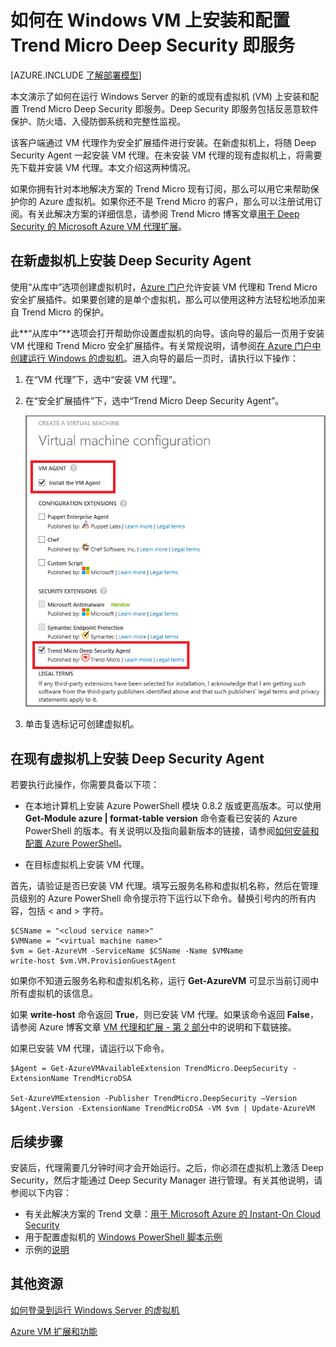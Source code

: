<properties
	pageTitle="在 VM 上安装 Trend Micro Deep Security | Microsoft Azure"
	description="本文介绍如何在 Azure 中使用经典部署模型创建的 VM 上安装和配置 Trend Micro Deep Security。"
	services="virtual-machines"
	documentationCenter=""
	authors="dsk-2015"
	manager="timlt"
	editor=""
	tags="azure-service-management"/>

<tags
	ms.service="virtual-machines"
	ms.date="10/14/2015"
	wacn.date="12/17/2015"/>


# 如何在 Windows VM 上安装和配置 Trend Micro Deep Security 即服务

[AZURE.INCLUDE [了解部署模型](../includes/learn-about-deployment-models-classic-include.md)]


本文演示了如何在运行 Windows Server 的新的或现有虚拟机 (VM) 上安装和配置 Trend Micro Deep Security 即服务。Deep Security 即服务包括反恶意软件保护、防火墙、入侵防御系统和完整性监视。

该客户端通过 VM 代理作为安全扩展插件进行安装。在新虚拟机上，将随 Deep Security Agent 一起安装 VM 代理。在未安装 VM 代理的现有虚拟机上，将需要先下载并安装 VM 代理。本文介绍这两种情况。

如果你拥有针对本地解决方案的 Trend Micro 现有订阅，那么可以用它来帮助保护你的 Azure 虚拟机。如果你还不是 Trend Micro 的客户，那么可以注册试用订阅。有关此解决方案的详细信息，请参阅 Trend Micro 博客文章[用于 Deep Security 的 Microsoft Azure VM 代理扩展](http://go.microsoft.com/fwlink/p/?LinkId=403945)。

## 在新虚拟机上安装 Deep Security Agent

使用“从库中”选项创建虚拟机时，[Azure 门户](http://manage.windowsazure.cn)允许安装 VM 代理和 Trend Micro 安全扩展插件。如果要创建的是单个虚拟机，那么可以使用这种方法轻松地添加来自 Trend Micro 的保护。

此**“从库中”**选项会打开帮助你设置虚拟机的向导。该向导的最后一页用于安装 VM 代理和 Trend Micro 安全扩展插件。有关常规说明，请参阅[在 Azure 门户中创建运行 Windows 的虚拟机](/documentation/articles/virtual-machines-windows-tutorial-classic-portal)。进入向导的最后一页时，请执行以下操作：

1.	在“VM 代理”下，选中“安装 VM 代理”。

2.	在“安全扩展插件”下，选中“Trend Micro Deep Security Agent”。

	![安装 VM 代理和 Deep Security Agent](./media/virtual-machines-install-trend/InstallVMAgentandTrend.png)

3.	单击复选标记可创建虚拟机。

## 在现有虚拟机上安装 Deep Security Agent

若要执行此操作，你需要具备以下项：

- 在本地计算机上安装 Azure PowerShell 模块 0.8.2 版或更高版本。可以使用 **Get-Module azure | format-table version** 命令查看已安装的 Azure PowerShell 的版本。有关说明以及指向最新版本的链接，请参阅[如何安装和配置 Azure PowerShell](/documentation/articles/powershell-install-configure)。

- 在目标虚拟机上安装 VM 代理。

首先，请验证是否已安装 VM 代理。填写云服务名称和虚拟机名称，然后在管理员级别的 Azure PowerShell 命令提示符下运行以下命令。替换引号内的所有内容，包括 < and > 字符。

	$CSName = "<cloud service name>"
	$VMName = "<virtual machine name>"
	$vm = Get-AzureVM -ServiceName $CSName -Name $VMName
	write-host $vm.VM.ProvisionGuestAgent

如果你不知道云服务名称和虚拟机名称，运行 **Get-AzureVM** 可显示当前订阅中所有虚拟机的该信息。

如果 **write-host** 命令返回 **True**，则已安装 VM 代理。如果该命令返回 **False**，请参阅 Azure 博客文章 [VM 代理和扩展 - 第 2 部分](http://go.microsoft.com/fwlink/p/?LinkId=403947)中的说明和下载链接。

如果已安装 VM 代理，请运行以下命令。

	$Agent = Get-AzureVMAvailableExtension TrendMicro.DeepSecurity -ExtensionName TrendMicroDSA

	Set-AzureVMExtension -Publisher TrendMicro.DeepSecurity –Version $Agent.Version -ExtensionName TrendMicroDSA -VM $vm | Update-AzureVM

## 后续步骤

安装后，代理需要几分钟时间才会开始运行。之后，你必须在虚拟机上激活 Deep Security，然后才能通过 Deep Security Manager 进行管理。有关其他说明，请参阅以下内容：

- 有关此解决方案的 Trend 文章：[用于 Microsoft Azure 的 Instant-On Cloud Security](http://go.microsoft.com/fwlink/?LinkId=404101)
- 用于配置虚拟机的 [Windows PowerShell 脚本示例](http://go.microsoft.com/fwlink/?LinkId=404100)
- 示例的[说明](http://go.microsoft.com/fwlink/?LinkId=404099)

## 其他资源

[如何登录到运行 Windows Server 的虚拟机]

[Azure VM 扩展和功能]


<!--Link references-->
[如何登录到运行 Windows Server 的虚拟机]: /zh-cn/documentation/articles/virtual-machines-log-on-windows-server/
[Azure VM 扩展和功能]: http://msdn.microsoft.com/zh-cn/library/dn606311.aspx

<!---HONumber=Mooncake_1207_2015-->